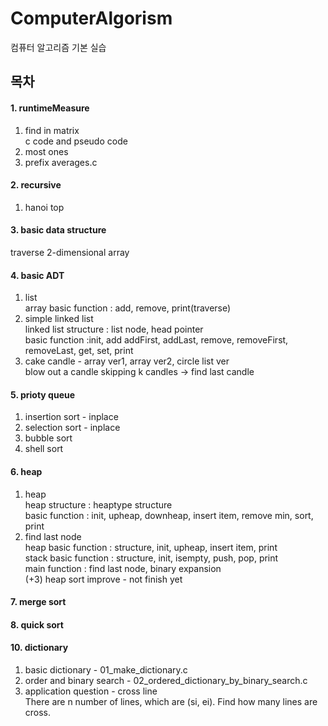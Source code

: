 # ComputerAlgorism  
  
컴퓨터 알고리즘 기본 실습  
## 목차  
#### 1. runtimeMeasure  
1) find in matrix  
c code and pseudo code  
2) most ones  
3) prefix averages.c  

#### 2. recursive  
1) hanoi top  
  
#### 3. basic data structure  
traverse 2-dimensional array  

#### 4. basic ADT  
1) list  
array basic function : add, remove, print(traverse)  
2) simple linked list  
linked list structure : list node, head pointer  
basic function :init, add addFirst, addLast, remove, removeFirst, removeLast, get, set, print  
3) cake candle - array ver1, array ver2, circle list ver  
blow out a candle skipping k candles -> find last candle  

#### 5. prioty queue  
1) insertion sort - inplace  
2) selection sort - inplace  
3) bubble sort  
4) shell sort  

#### 6. heap  
1) heap  
heap structure : heaptype structure  
basic function : init, upheap, downheap, insert item, remove min, sort, print  
2) find last node  
heap basic function : structure, init, upheap, insert item, print  
stack basic function : structure, init, isempty, push, pop, print  
main function : find last node, binary expansion  
(+3) heap sort improve - not finish yet  

#### 7. merge sort
#### 8. quick sort

#### 10. dictionary  
1) basic dictionary - 01_make_dictionary.c
2) order and binary search - 02_ordered_dictionary_by_binary_search.c
3) application question - cross line  
There are n number of lines, which are (si, ei). Find how many lines are cross.  
